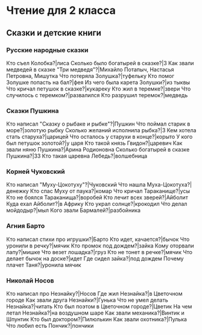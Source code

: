 # Чтение для 2 класса
## Сказки и детские книги

### Русские народные сказки
Кто съел Колобка?|лиса
Сколько было богатырей в сказке?|3
Как звали медведей в сказке "Три медведя"?|Михайло Потапыч, Настасья Петровна, Мишутка
Что потеряла Золушка?|туфельку
Кто помог Золушке попасть на бал?|фея
Из чего была карета Золушки?|из тыквы
Что кричал петушок в сказке?|кукареку
Кто жил в теремке?|звери
Что случилось с теремком?|развалился
Кто разрушил теремок?|медведь

### Сказки Пушкина
Кто написал "Сказку о рыбаке и рыбке"?|Пушкин
Что поймал старик в море?|золотую рыбку
Сколько желаний исполнила рыбка?|3
Кем хотела стать старуха?|царицей
Что осталось у старухи в конце?|корыто
У кого был петушок золотой?|у царя
Кто такой князь Гвидон?|царевич
Как звали няню Пушкина?|Арина Родионовна
Сколько богатырей в сказке Пушкина?|33
Кто такая царевна Лебедь?|волшебница

### Корней Чуковский
Кто написал "Муху-Цокотуху"?|Чуковский
Что нашла Муха-Цокотуха?|денежку
Кто спас Муху от паука?|комар
Что кричал Тараканище?|усы
Кто не боялся Тараканища?|воробей
Кто лечит всех зверей?|Айболит
Куда ехал Айболит?|в Африку
Кто украл солнце?|крокодил
Что делал мойдодыр?|мыл
Кого звали Бармалей?|разбойника

### Агния Барто
Кто написал стихи про игрушки?|Барто
Кто идет, качается?|бычок
Что уронили в речку?|мячик
Кто промок под дождем?|зайка
Кому оторвали лапу?|мишке
Что везет лошадка?|груз
Кто не тонет в речке?|мячик
Что делает бычок на доске?|идет
Где сидел зайка?|под дождем
Почему плачет Таня?|уронила мячик

### Николай Носов
Кто написал про Незнайку?|Носов
Где жил Незнайка?|в Цветочном городе
Как звали друга Незнайки?|Гунька
Что не умел делать Незнайка?|читать
Кто был поэтом в Цветочном городе?|Цветик
На чем летал Незнайка?|на воздушном шаре
Как звали механика?|Винтик и Шпунтик
Кто был доктором?|Пилюлькин
Как звали охотника?|Пулька
Что любил есть Пончик?|пончики
